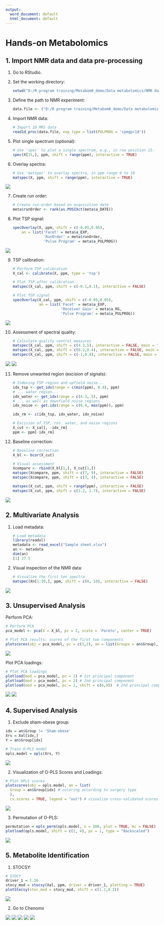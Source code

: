 ```yaml
---
output:
  word_document: default
  html_document: default
---
```


# Hands-on Metabolomics

## 1. Import NMR data and data pre-processing

1. Go to RStudio.

2. Set the working directory:
   ```R
   setwd("D:/R program training/Metabom8_demo/Data metabolomics/NMR data")
   ```

3. Define the path to NMR experiment:
   ```R
   data.file <- ("D:/R program training/Metabom8_demo/Data metabolomic/NMRdata")
   ```

4. Import NMR data:
   ```R
   # Import 1D MRS data
   read1d_proc(data.file, exp_type = list(PULPROG = 'cpmgpr1d'))
   ```

5. Plot single spectrum (optional):
   ```R
   # Use 'spec' to plot a single spectrum, e.g., in row position 15:
   spec(X[15,], ppm, shift = range(ppm), interactive = TRUE)
   ```

6. Overlay spectra:
   ```R
   # Use 'matspec' to overlay spectra, in ppm range 0 to 10
   matspec(X, ppm, shift = range(ppm), interactive = TRUE)
   ```

![](../img/3.png)

7. Create run order:
   ```R
   # Create run-order based on acquisition date
   meta$runOrder <- rank(as.POSIXct(meta$a_DATE))
   ```

8. Plot TSP signal:
   ```R
   specOverlay(X, ppm, shift = c(-0.05,0.05),
       an = list('Facet' = meta$a_EXP,
                 'RunOrder' = meta$runOrder,
                 'Pulse Program' = meta$a_PULPROG))
   ```

![](../img/4.png)

9. TSP calibration:
   ```R
   # Perform TSP calibration
   X_cal <- calibrate(X, ppm, type = 'tsp')

   # Plot TSP after calibration
   matspec(X_cal, ppm, shift = c(-0.1,0.1), interactive = FALSE)

   # Plot TSP signal
   specOverlay(X_cal, ppm, shift = c(-0.05,0.05),
               an = list('Facet' = meta$a_EXP,
                         'Receiver Gain' = meta$a_RG,
                         'Pulse Program' = meta$a_PULPROG))
   ```

![](../img/5.png)

10. Assessment of spectral quality:
    ```R
    # Calculate quality control measures
    matspec(X_cal, ppm, shift = c(4.3,5), interactive = FALSE, main = 'Residual Water')
    matspec(X_cal, ppm, shift = c(8.2,8.4), interactive = FALSE, main = 'LowField Cap')
    matspec(X_cal, ppm, shift = c(-1,0.4), interactive = FALSE, main = 'UpField Cap')
    ```

![](../img/6.png)
![](../img/7.png)

11. Remove unwanted region (excision of signals):
    ```R
    # Indexing TSP region and upfield noise...
    idx_tsp <- get_idx(range = c(min(ppm), 0.4), ppm)
    # ... water region...
    idx_water <- get_idx(range = c(4.3, 5), ppm)
    # ... as well as downfield noise regions
    idx_noise <- get.idx(range = c(8.4, max(ppm)), ppm)

    idx_rm <- c(idx_tsp, idx_water, idx_noise)

    # Excision of TSP, res. water, and noise regions
    X_cut <- X_cal[, -idx_rm]
    ppm <- ppm[-idx_rm]
    ```

12. Baseline correction:
    ```R
    # Baseline correction
    X_bl <- bcor(X_cut)

    # Visual assessment
    Xcompare <- rbind(X_bl[1,], X_cut[1,])
    matspec(Xcompare, ppm, shift = c(7, 9), interactive = FALSE)
    matspec(Xcompare, ppm, shift = c(3, 4), interactive = FALSE)

    matspec(X_cut, ppm, shift = range(ppm), interactive = FALSE)
    matspec(X_cut, ppm, shift = c(1.2, 1.7), interactive = FALSE)
    ```

![](../img/8.png)

## 2. Multivariate Analysis

1. Load metadata:
   ```R
   # Load metadata
   library(readxl)
   metadata <- read_excel("Sample sheet.xlsx")
   an <- metadata
   dim(an)
   [1] 27 5
   ```

2. Visual inspection of the NMR data:
   ```R
   # Visualize the first ten spectra
   matspec(Xn[1:10,], ppm, shift = c(0, 10), interactive = FALSE)
   ```

![](../img/9.png)

## 3. Unsupervised Analysis

Perform PCA:
```R
# Perform PCA
pca_model <- pca(X = X_bl, pc = 2, scale = 'Pareto', center = TRUE)

# Plot PCA results: scores of the first two components
plotscores(obj = pca_model, pc = c(1,2), an = list(Groups = an$Group), title = 'PCA - Scores plot')
```
![](../img/10.png)

Plot PCA loadings:
```R
# Plot PCA loadings
plotload(mod = pca_model, pc = 1) # 1st principal component 
plotload(mod = pca_model, pc = 2) # 2nd principal component 
plotload(mod = pca_model, pc = 2, shift = c(6,9))  # 2nd principal component chemical shift region 6-9 ppm
```
![](../img/11.png)
![](../img/12.png)

## 4. Supervised Analysis

1. Exclude sham-obese group:
```R
idx = an$Group != 'Sham-obese'
Xrs = Xal[idx,]
Y = an$Group[idx]

# Train O-PLS model
opls.model = opls(Xrs, Y)
```
![](../img/13.png)

2. Visualization of O-PLS Scores and Loadings:
```R
# Plot OPLS scores
plotscores(obj = opls.model, an = list(
  Group = an$Group[idx] # coloring according to surgery type
  ),
  cv.scores = TRUE, legend = "out") # visualize cross-validated scores
```
![](../img/14.png)

3. Permutation of O-PLS:
```R
permutation = opls_perm(opls.model, n = 100, plot = TRUE, mc = FALSE)
plotload(opls.model, shift = c(2, 4), pc = 1, type = "Backscaled")
```
![](../img/15.png)

## 5. Metabolite Identification

1. STOCSY:
```R
# STOCY
driver_1 = 1.16
stocy_mod = stocsy(Xal, ppm, driver = driver_1, plotting = TRUE)
plotStocsy(stoc_mod = stocy_mod, shift = c(1.1,4.2))
```
![](../img/16.png)

2. Go to Chenomx

![](../img/17.png)
![](../img/18.png)
![](../img/19.png)
![](../img/20.png)
![](../img/21.png)

